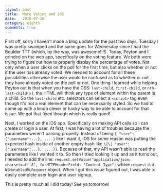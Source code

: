 ```yaml
---
layout: post
title:  More Voting and iOS
date:   2018-07-26
category: eighth
comments: true
---
```


First off, sorry I haven't made a blog update for the past two days. Tuesday I was pretty swamped and the same goes for Wednesday since I had the Boulder TTT (which, by the way, was awesome!!!!). Today, Peyton and I grinded on the web app, specifically on the voting feature. We both were trying to figure out how to properly display the percentage of votes. Not only when a user clicks on the poll for the first time, but also whether or not if the user has already voted. We needed to account for all these possibilities otherwise the user would be confused as to whether or not they have already voted on the poll or not. 
One thing I learned while helping Peyton out is that when you have the CSS: `last-child`, `first-child`, or `nth-last-child(x)`, the HTML will think any type of element within the parent is a child. So the `last-child` etc. selectors can select a `<script>` tag even though it's not a real element that can be necessarily styled. So we had to come up with a kinda clever or hacky way to be able to account for that issue. We got that fixed though which is really good!

Next, I worked on the iOS app. Specifically on making API calls so I can create or login a user. At first, I was having a lot of troubles because the parameters weren't parsing properly. Instead of being `{ "user": {"username":...}, ....}` like I want it, iOS for some reason was putting the expected hash inside of another empty hash like `\{\{ "user": {"username":...}, ....}}`. Because of that, my API wasn't able to read the parameters like I wanted it to. So then I tried looking it up and as it turns out, I needed to add the line: `request.setValue("application/json; charset=utf-8", forHTTPHeaderField: "Content-Type")` where `request` is a `NSMutableURLRequest` object. When I got this issue figured out, I was able to easily complete user login and user signup. 

This is pretty much all I did today! See ya tomorrow!